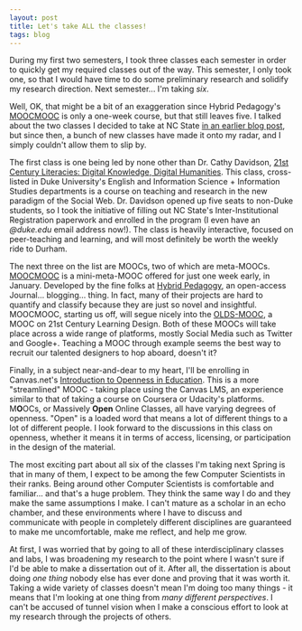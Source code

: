 ```yaml
---
layout: post
title: Let's take ALL the classes!
tags: blog
---
```


During my first two semesters, I took three classes each semester in order to quickly get my required classes out of the way. This semester, I only took one, so that I would have time to do some preliminary research and solidify my research direction. Next semester... I'm taking <em>six</em>.

Well, OK, that might be a bit of an exaggeration since Hybrid Pedagogy's <a href="http://moocmooc.com">MOOCMOOC</a> is only a one-week course, but that still leaves five. I talked about the two classes I decided to take at NC State <a href="http://isharacomix.org/2012/10/26/next-semesters-schedule-no-csc">in an earlier blog post</a>, but since then, a bunch of new classes have made it onto my radar, and I simply couldn't allow them to slip by.

The first class is one being led by none other than Dr. Cathy Davidson, <a href="http://hastac.org/blogs/cathy-davidson/2012/11/24/21st-c-literacies-digital-knowledge-digital-humanities-grad-class">21st Century Literacies: Digital Knowledge, Digital Humanities</a>. This class, cross-listed in Duke University's English and Information Science + Information Studies departments is a course on teaching and research in the new paradigm of the Social Web. Dr. Davidson opened up five seats to non-Duke students, so I took the initiative of filling out NC State's Inter-Institutional Registration paperwork and enrolled in the program (I even have an <em>@duke.edu</em> email address now!). The class is heavily interactive, focused on peer-teaching and learning, and will most definitely be worth the weekly ride to Durham.

The next three on the list are MOOCs, two of which are meta-MOOCs. <a href="http://www.moocmooc">MOOCMOOC</a> is a mini-meta-MOOC offered for just one week early, in January. Developed by the fine folks at <a href="http://www.hybridpedagogy.com/">Hybrid Pedagogy</a>, an open-access Journal... blogging... thing. In fact, many of their projects are hard to quantify and classify because they are just so novel and insightful. MOOCMOOC, starting us off, will segue nicely into the <a href="http://www.olds.ac.uk/">OLDS-MOOC</a>, a MOOC on 21st Century Learning Design. Both of these MOOCs will take place across a wide range of platforms, mostly Social Media such as Twitter and Google+. Teaching a MOOC through example seems the best way to recruit our talented designers to hop aboard, doesn't it?

Finally, in a subject near-and-dear to my heart, I'll be enrolling in Canvas.net's <a href="https://www.canvas.net/courses/introduction-to-openness-in-education">Introduction to Openness in Education</a>. This is a more "streamlined" MOOC - taking place using the Canvas LMS, an experience similar to that of taking a course on Coursera or Udacity's platforms. M<strong>O</strong>OCs, or Massively <strong>Open</strong> Online Classes, all have varying degrees of openness. "Open" is a loaded word that means a lot of different things to a lot of different people. I look forward to the discussions in this class on openness, whether it means it in terms of access, licensing, or participation in the design of the material.

The most exciting part about all six of the classes I'm taking next Spring is that in many of them, I expect to be among the few Computer Scientists in their ranks. Being around other Computer Scientists is comfortable and familiar... and that's a huge problem. They think the same way I do and they make the same assumptions I make. I can't mature as a scholar in an echo chamber, and these environments where I have to discuss and communicate with people in completely different disciplines are guaranteed to make me uncomfortable, make me reflect, and help me grow.

At first, I was worried that by going to all of these interdisciplinary classes and labs, I was broadening my research to the point where I wasn't sure if I'd be able to make a dissertation out of it. After all, the dissertation is about doing <em>one thing</em> nobody else has ever done and proving that it was worth it. Taking a wide variety of classes doesn't mean I'm doing too many things - it means that I'm looking at one thing from <em>many different perspectives</em>. I can't be accused of tunnel vision when I make a conscious effort to look at my research through the projects of others.
